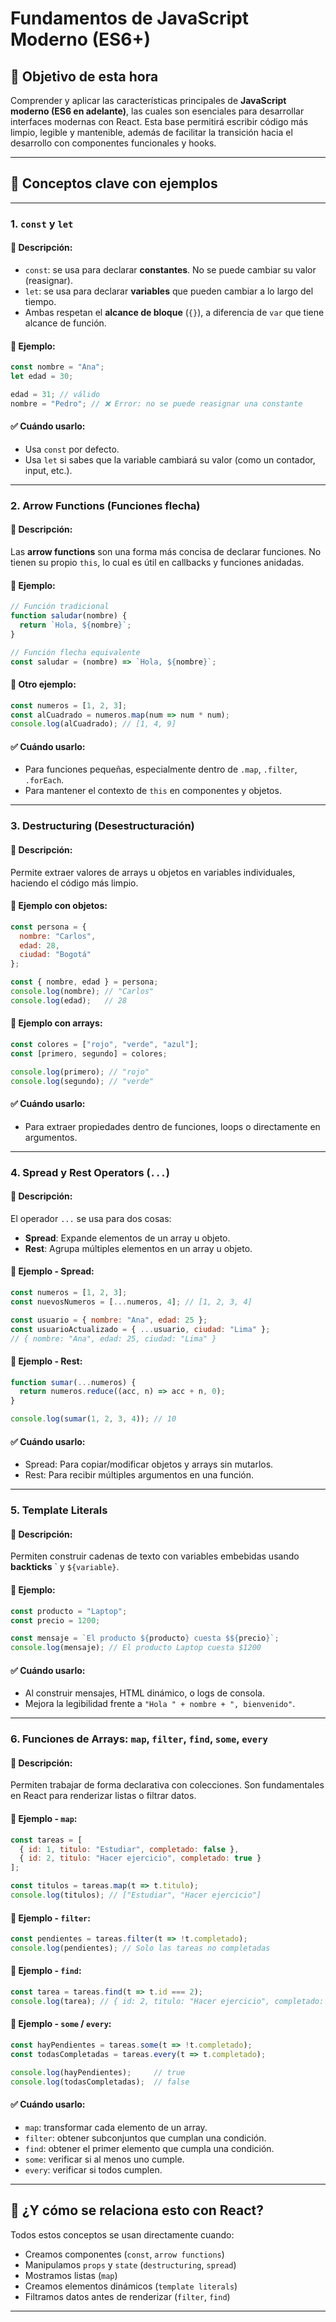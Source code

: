 
# Fundamentos de JavaScript Moderno (ES6+)

## 🎯 Objetivo de esta hora

Comprender y aplicar las características principales de **JavaScript moderno (ES6 en adelante)**, las cuales son esenciales para desarrollar interfaces modernas con React. Esta base permitirá escribir código más limpio, legible y mantenible, además de facilitar la transición hacia el desarrollo con componentes funcionales y hooks.

---

## 🧠 Conceptos clave con ejemplos

---

### 1. `const` y `let`

#### 📘 Descripción:
- `const`: se usa para declarar **constantes**. No se puede cambiar su valor (reasignar).
- `let`: se usa para declarar **variables** que pueden cambiar a lo largo del tiempo.
- Ambas respetan el **alcance de bloque** (`{}`), a diferencia de `var` que tiene alcance de función.

#### 🧪 Ejemplo:
```js
const nombre = "Ana";
let edad = 30;

edad = 31; // válido
nombre = "Pedro"; // ❌ Error: no se puede reasignar una constante
```

#### ✅ Cuándo usarlo:
- Usa `const` por defecto.
- Usa `let` si sabes que la variable cambiará su valor (como un contador, input, etc.).

---

### 2. Arrow Functions (Funciones flecha)

#### 📘 Descripción:
Las **arrow functions** son una forma más concisa de declarar funciones. No tienen su propio `this`, lo cual es útil en callbacks y funciones anidadas.

#### 🧪 Ejemplo:
```js
// Función tradicional
function saludar(nombre) {
  return `Hola, ${nombre}`;
}

// Función flecha equivalente
const saludar = (nombre) => `Hola, ${nombre}`;
```

#### 🧩 Otro ejemplo:
```js
const numeros = [1, 2, 3];
const alCuadrado = numeros.map(num => num * num);
console.log(alCuadrado); // [1, 4, 9]
```

#### ✅ Cuándo usarlo:
- Para funciones pequeñas, especialmente dentro de `.map`, `.filter`, `.forEach`.
- Para mantener el contexto de `this` en componentes y objetos.

---

### 3. Destructuring (Desestructuración)

#### 📘 Descripción:
Permite extraer valores de arrays u objetos en variables individuales, haciendo el código más limpio.

#### 🧪 Ejemplo con objetos:
```js
const persona = {
  nombre: "Carlos",
  edad: 28,
  ciudad: "Bogotá"
};

const { nombre, edad } = persona;
console.log(nombre); // "Carlos"
console.log(edad);   // 28
```

#### 🧪 Ejemplo con arrays:
```js
const colores = ["rojo", "verde", "azul"];
const [primero, segundo] = colores;

console.log(primero); // "rojo"
console.log(segundo); // "verde"
```

#### ✅ Cuándo usarlo:
- Para extraer propiedades dentro de funciones, loops o directamente en argumentos.

---

### 4. Spread y Rest Operators (`...`)

#### 📘 Descripción:
El operador `...` se usa para dos cosas:
- **Spread**: Expande elementos de un array u objeto.
- **Rest**: Agrupa múltiples elementos en un array u objeto.

#### 🧪 Ejemplo - Spread:
```js
const numeros = [1, 2, 3];
const nuevosNumeros = [...numeros, 4]; // [1, 2, 3, 4]

const usuario = { nombre: "Ana", edad: 25 };
const usuarioActualizado = { ...usuario, ciudad: "Lima" };
// { nombre: "Ana", edad: 25, ciudad: "Lima" }
```

#### 🧪 Ejemplo - Rest:
```js
function sumar(...numeros) {
  return numeros.reduce((acc, n) => acc + n, 0);
}

console.log(sumar(1, 2, 3, 4)); // 10
```

#### ✅ Cuándo usarlo:
- Spread: Para copiar/modificar objetos y arrays sin mutarlos.
- Rest: Para recibir múltiples argumentos en una función.

---

### 5. Template Literals

#### 📘 Descripción:
Permiten construir cadenas de texto con variables embebidas usando **backticks** \` y `${variable}`.

#### 🧪 Ejemplo:
```js
const producto = "Laptop";
const precio = 1200;

const mensaje = `El producto ${producto} cuesta $${precio}`;
console.log(mensaje); // El producto Laptop cuesta $1200
```

#### ✅ Cuándo usarlo:
- Al construir mensajes, HTML dinámico, o logs de consola.
- Mejora la legibilidad frente a `"Hola " + nombre + ", bienvenido"`.

---

### 6. Funciones de Arrays: `map`, `filter`, `find`, `some`, `every`

#### 📘 Descripción:
Permiten trabajar de forma declarativa con colecciones. Son fundamentales en React para renderizar listas o filtrar datos.

#### 🧪 Ejemplo - `map`:
```js
const tareas = [
  { id: 1, titulo: "Estudiar", completado: false },
  { id: 2, titulo: "Hacer ejercicio", completado: true }
];

const titulos = tareas.map(t => t.titulo);
console.log(titulos); // ["Estudiar", "Hacer ejercicio"]
```

#### 🧪 Ejemplo - `filter`:
```js
const pendientes = tareas.filter(t => !t.completado);
console.log(pendientes); // Solo las tareas no completadas
```

#### 🧪 Ejemplo - `find`:
```js
const tarea = tareas.find(t => t.id === 2);
console.log(tarea); // { id: 2, titulo: "Hacer ejercicio", completado: true }
```

#### 🧪 Ejemplo - `some` / `every`:
```js
const hayPendientes = tareas.some(t => !t.completado);
const todasCompletadas = tareas.every(t => t.completado);

console.log(hayPendientes);     // true
console.log(todasCompletadas);  // false
```

#### ✅ Cuándo usarlo:
- `map`: transformar cada elemento de un array.
- `filter`: obtener subconjuntos que cumplan una condición.
- `find`: obtener el primer elemento que cumpla una condición.
- `some`: verificar si al menos uno cumple.
- `every`: verificar si todos cumplen.

---

## 🧩 ¿Y cómo se relaciona esto con React?

Todos estos conceptos se usan directamente cuando:
- Creamos componentes (`const`, `arrow functions`)
- Manipulamos `props` y `state` (`destructuring`, `spread`)
- Mostramos listas (`map`)
- Creamos elementos dinámicos (`template literals`)
- Filtramos datos antes de renderizar (`filter`, `find`)

---
